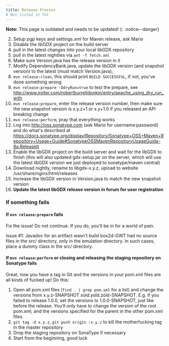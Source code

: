 ```yaml
---
title: Release Process
# Not listed in ToC
---
```

**Note:** This page is outdated and needs to be updated!
{: .notice--danger}

2. Setup pgp keys and settings.xml for Maven release, ask Mario
1. Disable the libGDX project on the build server
3. pull in the latest changes into your local libGDX repository
4. pull in the latest nightlies via `ant -f fetch.xml`
1. Make sure Version.java has the release version in it
10. Modify DependencyBank.java, update the libGDX version (and snapshot version) to the latest (must match Version.java),
5. `mvn release:clean`, this should print `BUILD SUCCESSFUL`, if not, you've done something wrong
6. `mvn release:prepare -DdryRun=true` to test the prepare, see http://www.jroller.com/robertburrelldonkin/entry/apache_using_dry_run_with
7. `mvn release:prepare`, enter the release version number, then make sure the new snapshot version is x.y.z+1 or x.y+1.0 if you released an API breaking change
8. `mvn release:perform`, pray that everything works
9. Log into http://oss.sonatype.com (ask Mario for username:password) and do what's described at https://docs.sonatype.org/display/Repository/Sonatype+OSS+Maven+Repository+Usage+Guide#SonatypeOSSMavenRepositoryUsageGuide-8a.ReleaseIt
11. Enable the libGDX project on the build server and wait for the libGDX to finish (this will also updated gdx-setup.jar on the server, which will use the latest libGDX version we just deployed to sonatype/maven central)
12. Download nightly, rename to libgdx-x.y.z, upload to website /usr/share/nginx/html/releases
13. Increase the libGDX version in Version.java to match the new snapshot version
14. **Update the latest libGDX release version in forum for user registration**

### If something fails
#### If `mvn release:prepare` fails
Fix the issue! Do not continue. If you do, you'll be in for a world of pain.

Issue #1: Javadoc for an artifact wasn't build
box2d-GWT had no source files in the src/ directory, only in the emulation directory. In such cases, place a dummy class in the src/ directory.

#### If `mvn release:perform` or closing and releasing the staging repository on Sonatype fails
Great, now you have a tag in Git and the versions in your pom.xml files are all kinds of fucked up! Do this:

1. Open all pom.xml files (`find . | grep pom.xml` for a list) and change the versions from x.y.z-SNAPSHOT xold.yold.zold-SNAPSHOT. E.g. if you failed to release 1.0.0, set the versions to 1.0.0-SNAPSHOT, just like before the release. You'll only have to change the version of the root pom.xml, and the versions specified for the parent in the other pom.xml files.
2. `git tag -d x.y.z`, `git push origin :x.y.z` to kill the motherfucking tag in the master repository
3. Drop the staging repository on SonaType if necessary
4. Start from the beginning, good luck

